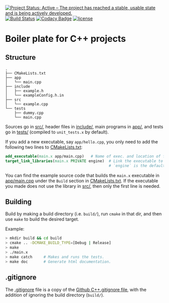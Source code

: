 
[![Project Status: Active – The project has reached a stable, usable state and is being actively developed.](http://www.repostatus.org/badges/latest/active.svg)](http://www.repostatus.org/#active)
[![Build Status](https://travis-ci.com/stelro/cpp-boilerplate.svg?branch=master)](https://travis-ci.org/stelro/cpp-boilerplate)
[![Codacy Badge](https://api.codacy.com/project/badge/Grade/bf7a73f977ab49a7845f0a4a1ff5a3fb)](https://app.codacy.com/app/stelro/cpp-boilerplate?utm_source=github.com&utm_medium=referral&utm_content=stelro/cpp-boilerplate&utm_campaign=Badge_Grade_Dashboard)
[![license](https://img.shields.io/badge/license-Unlicense-blue.svg)](https://github.com/stelro/cpp-boilerplate/blob/master/LICENSE)
# Boiler plate for C++ projects 

## Structure
``` text
.
├── CMakeLists.txt
├── app
│   └── main.cpp
├── include
│   ├── example.h
│   └── exampleConfig.h.in
├── src
│   └── example.cpp
└── tests
    ├── dummy.cpp
    └── main.cpp
```

Sources go in [src/](src/), header files in [include/](include/), main programs in [app/](app), and
tests go in [tests/](tests/) (compiled to `unit_tests.x` by default). 

If you add a new executable, say `app/hello.cpp`, you only need to add the following two lines to [CMakeLists.txt](CMakeLists.txt): 

``` cmake
add_executable(main.x app/main.cpp)   # Name of exec. and location of file.
target_link_libraries(main.x PRIVATE engine)  # Link the executable to `engine` (if it uses it).
                                              # `engine` is the default name of the library built from src/*.cpp
```

You can find the example source code that builds the `main.x` executable in [app/main.cpp](app/main.cpp) under the `Build` section in [CMakeLists.txt](CMakeLists.txt). 
If the executable you made does not use the library in [src/](src), then only the first line is needed.



## Building

Build by making a build directory (i.e. `build/`), run `cmake` in that dir, and then use `make` to build the desired target.

Example:

``` bash
> mkdir build && cd build
> cmake .. -DCMAKE_BUILD_TYPE=[Debug | Release]
> make
> ./main.x
> make catch     # Makes and runs the tests.
> make doc       # Generate html documentation.
```

## .gitignore

The [.gitignore](.gitignore) file is a copy of the [Github C++.gitignore file](https://github.com/github/gitignore/blob/master/C%2B%2B.gitignore),
with the addition of ignoring the build directory (`build/`).
